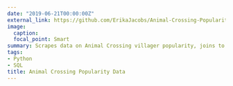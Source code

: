 ```yaml
---
date: "2019-06-21T00:00:00Z"
external_link: https://github.com/ErikaJacobs/Animal-Crossing-Popularity-Data
image:
  caption: 
  focal_point: Smart
summary: Scrapes data on Animal Crossing villager popularity, joins to Kaggle table of villager traits, and appends to MySQL table using Airflow
tags:
- Python
- SQL
title: Animal Crossing Popularity Data
---
```

